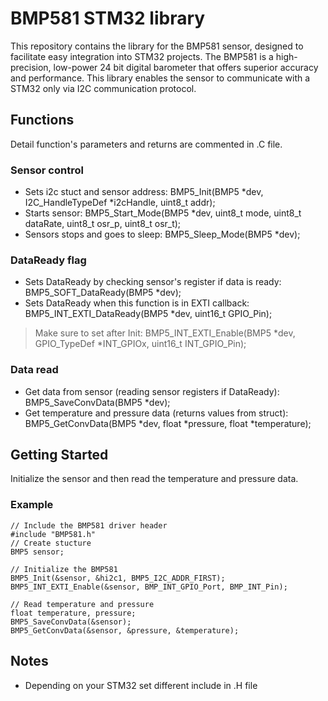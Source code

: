 # BMP581 STM32 library
This repository contains the library for the BMP581 sensor, designed to facilitate easy integration into STM32 projects. The BMP581 is a high-precision, low-power 24 bit digital barometer that offers superior accuracy and performance. This library enables the sensor to communicate with a STM32 only via I2C communication protocol.

## Functions
Detail function's parameters and returns are commented in .C file.

### Sensor control
- Sets i2c stuct and sensor address: BMP5_Init(BMP5 *dev, I2C_HandleTypeDef *i2cHandle, uint8_t addr);
- Starts sensor: BMP5_Start_Mode(BMP5 *dev, uint8_t mode, uint8_t dataRate, uint8_t osr_p, uint8_t osr_t);
- Sensors stops and goes to sleep: BMP5_Sleep_Mode(BMP5 *dev);

### DataReady flag
- Sets DataReady by checking sensor's register if data is ready: BMP5_SOFT_DataReady(BMP5 *dev);
- Sets DataReady when this function is in EXTI callback: BMP5_INT_EXTI_DataReady(BMP5 *dev, uint16_t GPIO_Pin);
> Make sure to set after Init: BMP5_INT_EXTI_Enable(BMP5 *dev, GPIO_TypeDef *INT_GPIOx, uint16_t INT_GPIO_Pin);
### Data read
- Get data from sensor (reading sensor registers if DataReady): BMP5_SaveConvData(BMP5 *dev);
- Get temperature and pressure data (returns values from struct): BMP5_GetConvData(BMP5 *dev, float *pressure, float *temperature);

## Getting Started
Initialize the sensor and then read the temperature and pressure data.

### Example

    // Include the BMP581 driver header
    #include "BMP581.h"
    // Create stucture
    BMP5 sensor;

    // Initialize the BMP581
    BMP5_Init(&sensor, &hi2c1, BMP5_I2C_ADDR_FIRST);
    BMP5_INT_EXTI_Enable(&sensor, BMP_INT_GPIO_Port, BMP_INT_Pin);

    // Read temperature and pressure
    float temperature, pressure;
    BMP5_SaveConvData(&sensor);
    BMP5_GetConvData(&sensor, &pressure, &temperature);

## Notes
- Depending on your STM32 set different include in .H file
